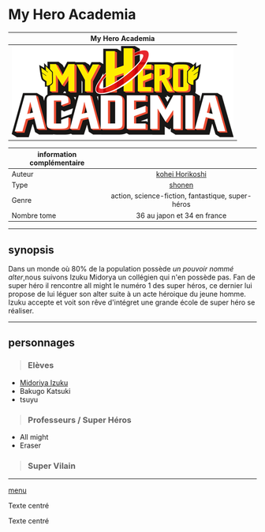 # My Hero Academia
|My Hero Academia|
|----------------|
|![logo](https://github.com/laurorus/sitewebcour/blob/main/My_Hero_Academia_logo_fr.png "image1")|


|information complémentaire|                                                  |
|--------------------------|:------------------------------------------------:|
|Auteur                    |[kohei Horikoshi](https://www.google.com/search?client=firefox-b-d&sa=X&hl=fr&sxsrf=ALiCzsYMDkSK0VSWSFxlE9bweWOilDTorg:1666085720943&q=K%C5%8Dhei+Horikoshi&stick=H4sIAAAAAAAAAOPgE-LWz9U3MDRKTk43NFPiAnGyc-KNC3O15LOTrfST8vOz9XMyS1KLEosq44tTizJTi60SS0sy8osWsQp4H-3NSM1U8MgvyszOL87I3MHKuIudiYMBABbu5W9XAAAA&ved=2ahUKEwjrnb_8vOn6AhUS4oUKHY6SDzcQmxMoAXoECGkQAw&biw=1536&bih=739&dpr=1.25)                                   |
|Type                      |[shonen](https://fr.wikipedia.org/wiki/Sh%C5%8Dnen)                                            |
|Genre                     |action, science-fiction, fantastique, super-héros |
|Nombre tome               |36 au japon et 34 en france                       |


___

## synopsis
Dans un monde où 80% de la population possède *un pouvoir nommé alter*,nous suivons Izuku Midorya un collégien qui n'en possède pas. Fan de super héro il rencontre all might le numéro 1 des super héros, ce dernier lui propose de lui léguer son alter suite à un acte héroique du jeune homme. Izuku accepte et voit son rêve d'intégret une grande école de super héro se réaliser.
___

## personnages
>### Elèves
* [Midoriya Izuku](https://github.com/laurorus/sitewebcour/blob/main/IzukuMidoriya.md)
* Bakugo Katsuki
* tsuyu 
>### Professeurs / Super Héros
* All might
* Eraser
>### Super Vilain
___
[menu](https://github.com/laurorus/sitewebcour/blob/main/README.md)


<p class="text-center">Texte centré</p>

<p class=[menu](https://github.com/laurorus/sitewebcour/blob/main/README.md)>Texte centré</p>






